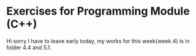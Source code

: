 # Exercises for Programming Module (C++)
Hi sorry I have to leave early today, my works for this week(week 4) is in folder 4.4 and 5.1.